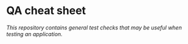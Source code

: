 # QA cheat sheet

*This repository contains general test checks that may be useful when testing an application.*

